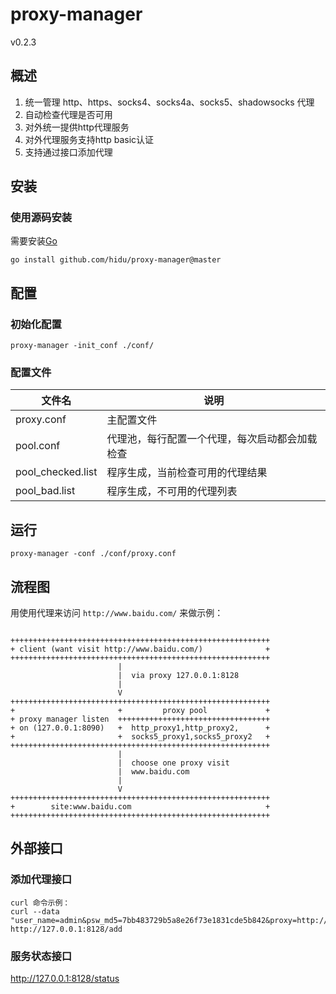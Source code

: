 proxy-manager
============
v0.2.3  

## 概述
1.  统一管理 http、https、socks4、socks4a、socks5、shadowsocks 代理
2.  自动检查代理是否可用
3.  对外统一提供http代理服务
4.  对外代理服务支持http basic认证
5.  支持通过接口添加代理

## 安装
### 使用源码安装
需要安装[Go](https://golang.org/dl/  "下载安装")
```
go install github.com/hidu/proxy-manager@master
```

## 配置
### 初始化配置
```
proxy-manager -init_conf ./conf/
```
### 配置文件
<table>
<thead>
 <tr>
    <th>文件名</th>
    <th>说明</th>
 </tr>
</thead>
<tbody>
  <tr>
    <td>proxy.conf</td>
    <td>主配置文件</td>
  </tr>
  <tr>
    <td>pool.conf</td>
    <td>代理池，每行配置一个代理，每次启动都会加载检查</td>
  </tr>
  <tr>
    <td>pool_checked.list</td>
    <td>程序生成，当前检查可用的代理结果</td>
  </tr>
  <tr>
    <td>pool_bad.list</td>
    <td>程序生成，不可用的代理列表</td>
  </tr>
</tbody>
</table>



## 运行
```
proxy-manager -conf ./conf/proxy.conf
```


## 流程图
用使用代理来访问 `http://www.baidu.com/` 来做示例：  
```

++++++++++++++++++++++++++++++++++++++++++++++++++++++++++  
+ client (want visit http://www.baidu.com/)              +  
++++++++++++++++++++++++++++++++++++++++++++++++++++++++++  
                        |  
                        |  via proxy 127.0.0.1:8128  
                        |  
                        V  
++++++++++++++++++++++++++++++++++++++++++++++++++++++++++  
+                       +         proxy pool             +  
+ proxy manager listen  ++++++++++++++++++++++++++++++++++  
+ on (127.0.0.1:8090)   +  http_proxy1,http_proxy2,      +  
+                       +  socks5_proxy1,socks5_proxy2   +  
++++++++++++++++++++++++++++++++++++++++++++++++++++++++++  
                        |  
                        |  choose one proxy visit 
                        |  www.baidu.com  
                        |  
                        V  
++++++++++++++++++++++++++++++++++++++++++++++++++++++++++  
+        site:www.baidu.com                              +  
++++++++++++++++++++++++++++++++++++++++++++++++++++++++++  

```


## 外部接口

### 添加代理接口 
```
curl 命令示例：
curl --data "user_name=admin&psw_md5=7bb483729b5a8e26f73e1831cde5b842&proxy=http://10.0.1.9:3128" http://127.0.0.1:8128/add
```

### 服务状态接口
http://127.0.0.1:8128/status